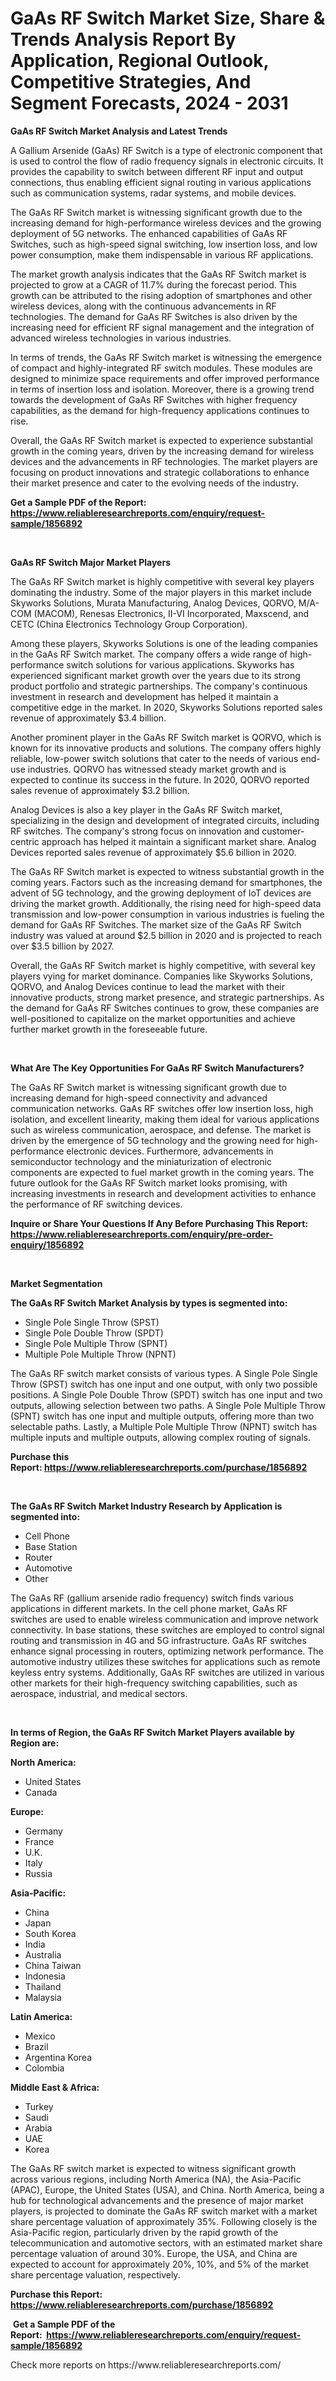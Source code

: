 <p><h1>GaAs RF Switch Market Size, Share & Trends Analysis Report By Application, Regional Outlook, Competitive Strategies, And Segment Forecasts, 2024 - 2031</h1></p><p><strong>GaAs RF Switch Market Analysis and Latest Trends</strong></p>
<p><p>A Gallium Arsenide (GaAs) RF Switch is a type of electronic component that is used to control the flow of radio frequency signals in electronic circuits. It provides the capability to switch between different RF input and output connections, thus enabling efficient signal routing in various applications such as communication systems, radar systems, and mobile devices.</p><p>The GaAs RF Switch market is witnessing significant growth due to the increasing demand for high-performance wireless devices and the growing deployment of 5G networks. The enhanced capabilities of GaAs RF Switches, such as high-speed signal switching, low insertion loss, and low power consumption, make them indispensable in various RF applications.</p><p>The market growth analysis indicates that the GaAs RF Switch market is projected to grow at a CAGR of 11.7% during the forecast period. This growth can be attributed to the rising adoption of smartphones and other wireless devices, along with the continuous advancements in RF technologies. The demand for GaAs RF Switches is also driven by the increasing need for efficient RF signal management and the integration of advanced wireless technologies in various industries.</p><p>In terms of trends, the GaAs RF Switch market is witnessing the emergence of compact and highly-integrated RF switch modules. These modules are designed to minimize space requirements and offer improved performance in terms of insertion loss and isolation. Moreover, there is a growing trend towards the development of GaAs RF Switches with higher frequency capabilities, as the demand for high-frequency applications continues to rise.</p><p>Overall, the GaAs RF Switch market is expected to experience substantial growth in the coming years, driven by the increasing demand for wireless devices and the advancements in RF technologies. The market players are focusing on product innovations and strategic collaborations to enhance their market presence and cater to the evolving needs of the industry.</p></p>
<p><strong>Get a Sample PDF of the Report:&nbsp; <a href="https://www.reliableresearchreports.com/enquiry/request-sample/1856892">https://www.reliableresearchreports.com/enquiry/request-sample/1856892</a></strong></p>
<p>&nbsp;</p>
<p><strong>GaAs RF Switch Major Market Players</strong></p>
<p><p>The GaAs RF Switch market is highly competitive with several key players dominating the industry. Some of the major players in this market include Skyworks Solutions, Murata Manufacturing, Analog Devices, QORVO, M/A-COM (MACOM), Renesas Electronics, II-VI Incorporated, Maxscend, and CETC (China Electronics Technology Group Corporation).</p><p>Among these players, Skyworks Solutions is one of the leading companies in the GaAs RF Switch market. The company offers a wide range of high-performance switch solutions for various applications. Skyworks has experienced significant market growth over the years due to its strong product portfolio and strategic partnerships. The company's continuous investment in research and development has helped it maintain a competitive edge in the market. In 2020, Skyworks Solutions reported sales revenue of approximately $3.4 billion.</p><p>Another prominent player in the GaAs RF Switch market is QORVO, which is known for its innovative products and solutions. The company offers highly reliable, low-power switch solutions that cater to the needs of various end-use industries. QORVO has witnessed steady market growth and is expected to continue its success in the future. In 2020, QORVO reported sales revenue of approximately $3.2 billion.</p><p>Analog Devices is also a key player in the GaAs RF Switch market, specializing in the design and development of integrated circuits, including RF switches. The company's strong focus on innovation and customer-centric approach has helped it maintain a significant market share. Analog Devices reported sales revenue of approximately $5.6 billion in 2020.</p><p>The GaAs RF Switch market is expected to witness substantial growth in the coming years. Factors such as the increasing demand for smartphones, the advent of 5G technology, and the growing deployment of IoT devices are driving the market growth. Additionally, the rising need for high-speed data transmission and low-power consumption in various industries is fueling the demand for GaAs RF Switches. The market size of the GaAs RF Switch industry was valued at around $2.5 billion in 2020 and is projected to reach over $3.5 billion by 2027.</p><p>Overall, the GaAs RF Switch market is highly competitive, with several key players vying for market dominance. Companies like Skyworks Solutions, QORVO, and Analog Devices continue to lead the market with their innovative products, strong market presence, and strategic partnerships. As the demand for GaAs RF Switches continues to grow, these companies are well-positioned to capitalize on the market opportunities and achieve further market growth in the foreseeable future.</p></p>
<p>&nbsp;</p>
<p><strong>What Are The Key Opportunities For GaAs RF Switch Manufacturers?</strong></p>
<p><p>The GaAs RF Switch market is witnessing significant growth due to increasing demand for high-speed connectivity and advanced communication networks. GaAs RF switches offer low insertion loss, high isolation, and excellent linearity, making them ideal for various applications such as wireless communication, aerospace, and defense. The market is driven by the emergence of 5G technology and the growing need for high-performance electronic devices. Furthermore, advancements in semiconductor technology and the miniaturization of electronic components are expected to fuel market growth in the coming years. The future outlook for the GaAs RF Switch market looks promising, with increasing investments in research and development activities to enhance the performance of RF switching devices.</p></p>
<p><strong>Inquire or Share Your Questions If Any Before Purchasing This Report: <a href="https://www.reliableresearchreports.com/enquiry/pre-order-enquiry/1856892">https://www.reliableresearchreports.com/enquiry/pre-order-enquiry/1856892</a></strong></p>
<p>&nbsp;</p>
<p><strong>Market Segmentation</strong></p>
<p><strong>The GaAs RF Switch Market Analysis by types is segmented into:</strong></p>
<p><ul><li>Single Pole Single Throw (SPST)</li><li>Single Pole Double Throw (SPDT)</li><li>Single Pole Multiple Throw (SPNT)</li><li>Multiple Pole Multiple Throw (NPNT)</li></ul></p>
<p><p>The GaAs RF switch market consists of various types. A Single Pole Single Throw (SPST) switch has one input and one output, with only two possible positions. A Single Pole Double Throw (SPDT) switch has one input and two outputs, allowing selection between two paths. A Single Pole Multiple Throw (SPNT) switch has one input and multiple outputs, offering more than two selectable paths. Lastly, a Multiple Pole Multiple Throw (NPNT) switch has multiple inputs and multiple outputs, allowing complex routing of signals.</p></p>
<p><strong>Purchase this Report:&nbsp;<a href="https://www.reliableresearchreports.com/purchase/1856892">https://www.reliableresearchreports.com/purchase/1856892</a></strong></p>
<p>&nbsp;</p>
<p><strong>The GaAs RF Switch Market Industry Research by Application is segmented into:</strong></p>
<p><ul><li>Cell Phone</li><li>Base Station</li><li>Router</li><li>Automotive</li><li>Other</li></ul></p>
<p><p>The GaAs RF (gallium arsenide radio frequency) switch finds various applications in different markets. In the cell phone market, GaAs RF switches are used to enable wireless communication and improve network connectivity. In base stations, these switches are employed to control signal routing and transmission in 4G and 5G infrastructure. GaAs RF switches enhance signal processing in routers, optimizing network performance. The automotive industry utilizes these switches for applications such as remote keyless entry systems. Additionally, GaAs RF switches are utilized in various other markets for their high-frequency switching capabilities, such as aerospace, industrial, and medical sectors.</p></p>
<p>&nbsp;</p>
<p><strong>In terms of Region, the GaAs RF Switch Market Players available by Region are:</strong></p>
<p>
    <p> <strong> North America: </strong>
        <ul>
            <li>United States</li>
            <li>Canada</li>
        </ul>
        </p> 
    <p> <strong> Europe: </strong>
        <ul>
            <li>Germany</li>
            <li>France</li>
            <li>U.K.</li>
            <li>Italy</li>
            <li>Russia</li>
        </ul>
        </p> 
    <p> <strong> Asia-Pacific: </strong>
        <ul>
            <li>China</li>
            <li>Japan</li>
            <li>South Korea</li>
            <li>India</li>
            <li>Australia</li>
            <li>China Taiwan</li>
            <li>Indonesia</li>
            <li>Thailand</li>
            <li>Malaysia</li>
        </ul>
        </p> 
    <p> <strong> Latin America: </strong>
        <ul>
            <li>Mexico</li>
            <li>Brazil</li>
            <li>Argentina Korea</li>
            <li>Colombia</li>
        </ul>
        </p> 
    <p> <strong> Middle East & Africa: </strong>
        <ul>
            <li>Turkey</li>
            <li>Saudi</li>
            <li>Arabia</li>
            <li>UAE</li>
            <li>Korea</li>
        </ul>
    </p>
    </p>
<p><p>The GaAs RF switch market is expected to witness significant growth across various regions, including North America (NA), the Asia-Pacific (APAC), Europe, the United States (USA), and China. North America, being a hub for technological advancements and the presence of major market players, is projected to dominate the GaAs RF switch market with a market share percentage valuation of approximately 35%. Following closely is the Asia-Pacific region, particularly driven by the rapid growth of the telecommunication and automotive sectors, with an estimated market share percentage valuation of around 30%. Europe, the USA, and China are expected to account for approximately 20%, 10%, and 5% of the market share percentage valuation, respectively.</p></p>
<p><strong>Purchase this Report: <a href="https://www.reliableresearchreports.com/purchase/1856892">https://www.reliableresearchreports.com/purchase/1856892</a></strong></p>
<p>&nbsp;<strong>Get a Sample PDF of the Report:&nbsp;&nbsp;<a href="https://www.reliableresearchreports.com/enquiry/request-sample/1856892">https://www.reliableresearchreports.com/enquiry/request-sample/1856892</a></strong></p>
<p><strong></strong></p>
<p>Check more reports on https://www.reliableresearchreports.com/</p>